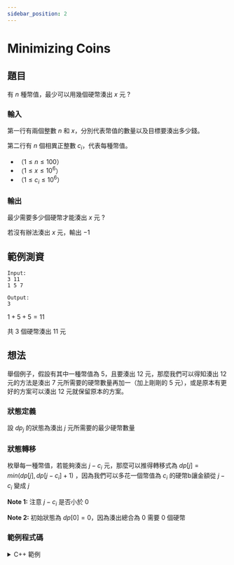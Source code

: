 ```yaml
---
sidebar_position: 2
---
```

Minimizing Coins
===

題目
---
有 $n$ 種幣值，最少可以用幾個硬幣湊出 $x$ 元 ?

### 輸入
第一行有兩個整數 $n$ 和 $x$，分別代表幣值的數量以及目標要湊出多少錢。

第二行有 $n$ 個相異正整數 $c_i$，代表每種幣值。

- （$1 \le n \le 100$）
- （$1 \le x \le 10^6$）
- （$1 \le c_i \le 10^6$）

### 輸出
最少需要多少個硬幣才能湊出 $x$ 元 ?

若沒有辦法湊出 $x$ 元，輸出 $-1$

範例測資
---
```
Input:
3 11
1 5 7

Output:
3
```
$1 + 5 + 5 = 11$

共 $3$ 個硬幣湊出 $11$ 元

想法
---
舉個例子，假設有其中一種幣值為 $5$，且要湊出 $12$ 元，那麼我們可以得知湊出 $12$ 元的方法是湊出 $7$ 元所需要的硬幣數量再加一（加上剛剛的 $5$ 元），或是原本有更好的方案可以湊出 $12$ 元就保留原本的方案。

### 狀態定義
設 $dp_j$ 的狀態為湊出 $j$ 元所需要的最少硬幣數量

### 狀態轉移
枚舉每一種幣值，若能夠湊出 $j - c_i$ 元，那麼可以推得轉移式為 $dp[j] = min(dp[j], dp[j - c_i] + 1)$ ，因為我們可以多花一個幣值為 $c_i$ 的硬幣b讓金額從 $j - c_i$ 變成 $j$

**Note 1:** 注意 $j - c_i$ 是否小於 $0$

**Note 2:** 初始狀態為 $dp[0] = 0$，因為湊出總合為 $0$ 需要 $0$ 個硬幣 

### 範例程式碼
<details>
<summary>C++ 範例 </summary>
```cpp
#include<bits/stdc++.h>
#define int long long
#define IO ios_base::sync_with_stdio(0), cin.tie(0)
using namespace std;
signed main() {
    IO;
    int n, x;
    cin >> n >> x;
    int c[n];
    for(int i = 0; i < n; i++) {
        cin >> c[i];
    }
    int dp[x + 1];
    for(int i = 1; i <= x; i++) {
        dp[i] = -1;
    }
    dp[0] = 0;
    for(int i = 1; i <= x; i++) {
        for(int j = 0; j < n; j++) {
            if(i - c[j] >= 0) {
                if(dp[i - c[j]] != -1) {
                    if(dp[i] == -1) {
                        dp[i] = dp[i - c[j]] + 1;
                    }
                    else {
                        dp[i] = min(dp[i], dp[i - c[j]] + 1);
                    }
                }
            }
        }
    }
    cout << dp[x];
}
```
</details>